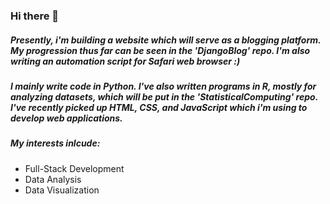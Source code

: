 ### Hi there 👋

##### Presently, i'm building a website which will serve as a blogging platform. My progression thus far can be seen in the 'DjangoBlog' repo. I'm also writing an automation script for Safari web browser :) 

##### I mainly write code in Python. I've also written programs in R, mostly for analyzing datasets, which will be put in the 'StatisticalComputing' repo. I've recently picked up HTML, CSS, and JavaScript which i'm using to develop web applications.

##### My interests inlcude:
* Full-Stack Development
* Data Analysis
* Data Visualization
